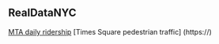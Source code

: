 ## RealDataNYC
[MTA daily ridership](https://new.mta.info./coronavirus/ridership)
[Times Square pedestrian traffic] (https://)
